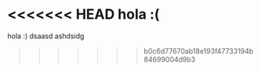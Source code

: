 <<<<<<< HEAD
hola :(
=======
hola :)
dsaasd
ashdsidg
>>>>>>> b0c6d77670ab18e193f47733194b84699004d9b3
